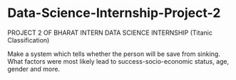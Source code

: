 # Data-Science-Internship-Project-2
PROJECT 2 OF BHARAT INTERN DATA SCIENCE INTERNSHIP (Titanic Classification) 

Make a system which tells whether the person will be
save from sinking. What factors were
most likely lead to success-socio-economic
status, age, gender and more.
